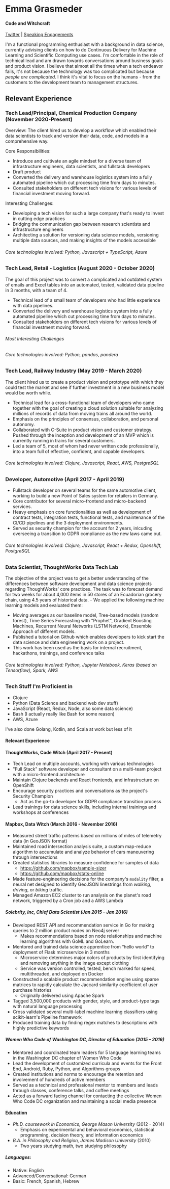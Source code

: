# Emma Grasmeder
#### Code and Witchcraft

[Twitter](https://twitter.com/emgrasmeder) | [Speaking Engagements](speaking-engagements.md)

I'm a functional programming enthusiast with a background in data science, currently advising clients on how to do Continuous Delivery for Machine Learning and Scientific Computing use cases. I'm comfortable in the role of technical lead and am drawn towards conversations around business goals and product vision. I believe that almost all the times when a tech endeavor fails, it's not because the technology was too complicated but because _people are complicated_. I think it's vital to focus on the humans - from the customers to the development team to management structures. 

## Relevant Experience
### Tech Lead/Principal, Chemical Production Company (November 2020-Present)
Overview: The client hired us to develop a workflow which enabled their data scientists to track and version their data, code, and models in a comprehensive way.

Core Responsibilities:
- Introduce and cultivate an agile mindset for a diverse team of infrastructure engineers, data scientists, and fullstack developers
- Draft product 
- Converted the delivery and warehouse logistics system into a fully automated pipeline which cut processing time from days to minutes. 
- Consulted stakeholders on different tech visions for various levels of financial investment moving forward.

Interesting Challenges:
- Developing a tech vision for such a large company that's ready to invest in cutting edge practices
- Bridging the communication gap between research scientists and infrastructure engineers
- Architecting a solution for versioning data science models, versioning multiple data sources, and making insights of the models accessible
###### Core technologies involved: Python, Javascript + TypeScript, Azure


### Tech Lead, Retail - Logistics (August 2020 - October 2020)
The goal of this project was to convert a complicated and outdated system of emails and Excel tables into an automated, tested, validated data pipeline in 3 months, with a team of 4.
- Technical lead of a small team of developers who had little experience with data pipelines. 
- Converted the delivery and warehouse logistics system into a fully automated pipeline which cut processing time from days to minutes. 
- Consulted stakeholders on different tech visions for various levels of financial investment moving forward.
###### Most Interesting Challenges
###### Core technologies involved: Python, pandas, pandera

### Tech Lead, Railway Industry (May 2019 - March 2020)
The client hired us to create a product vision and prototype with which they could test the market and see if further investment in a new business model would be worth while. 
- Technical lead for a cross-functional team of developers who came together with the goal of creating a cloud solution suitable for analyzing millions of records of data from moving trains all around the world.
- Emphasis on the principles of consensus, collaboration, and personal autonomy.
- Collaborated with C-Suite in product vision and customer strategy. Pushed through the inception and development of an MVP which is currently running in trains for several customers.   
- Led a team of 5, most of whom had never written code professionally, into a team full of effective, confident, and capable developers.
###### Core technologies involved: Clojure, Javascript, React, AWS, PostgreSQL

### Developer, Automotive (April 2017 - April 2019)
- Fullstack developer on several teams for the same automotive client, working to build a new Point of Sales system for retailers in Germany. 
- Core contributor for several micro-frontend and micro-backend services.
- Heavy emphasis on core functionalities as well as development of contract tests, integration tests, functional tests, and maintenance of the CI/CD pipelines and the 3 deployment environments. 
- Served as security champion for the account for 2 years, inlcuding overseeing a transition to GDPR compliance as the new laws came out.
###### Core technologies involved: Clojure, Javascript, React + Redux, Openshift, PostgreSQL

### Data Scientist, ThoughtWorks Data Tech Lab 
The objective of the project was to get a better understanding of the differences between software development and data science projects regarding ThoughtWorks' core practices. The task was to forecast demand for two weeks for about 4,000 items in 50 stores of an Ecuadorian grocery chain, using 4.5 years of historical data. - We applied the following machine learning models and evaluated them:
  - Moving averages as our baseline model, Tree-based models (random forest), Time Series Forecasting with "Prophet", Gradient Boosting Machines, Recurrent Neural Networks (LSTM Network), Ensemble Approach of different models. 
- Published a tutorial on Github which enables developers to kick start the data science and data engineering work on a project. 
- This work has been used as the basis for internal recruitment, hackathons, trainings, and conference talks
###### Core technologies involved: Python, Jupyter Notebook, Keras (based on Tensorflow), Spark, AWS


### Tech Stuff I'm Proficient in
- Clojure
- Python (Data Science and backend web dev stuff) 
- JavaScript (React, Redux, Node, also some data science)
- Bash (I actually really like Bash for some reason)
- AWS, Azure

I've also done Golang, Kotlin, and Scala at work but less of it

#### Relevant Experience

#### ThoughtWorks, Code Witch (April 2017 - Present)
- Tech Lead on multiple accounts, working with various technologies
- "Full Stack" software developer and consultant on a multi-team project with a micro-frontend architecture
- Maintain Clojure backends and React frontends, and infrastructure on OpenShift
- Encourage security practices and conversations as the project's Security Champion
  - Act as the go-to developer for GDPR compliance transition process
- Lead trainings for data science skills, including internal trainings and workshops at conferences


#### Mapbox, Data Witch (March 2016 - November 2016)
- Measured street traffic patterns based on millions of miles of telemetry data (in GeoJSON format)
- Maintained road intersection analysis suite, a custom map-reduce algorithm to accumulate and analyze behavior of cars maneuvering through intersections
- Created statistics libraries to measure confidence for samples of data
  - https://github.com/mapbox/sample-sizer
  - https://github.com/mapbox/stats-online
- Made feature-engineering decisions for the company's `modality` filter, a neural net designed to identify GeoJSON linestrings from _walking_, _driving_, or _biking_ traffic.
- Managed Amazon EC2 cluster to run analysis on the planet's road network, triggered by a Cron job and a AWS Lambda

##### Solebrity, Inc, Chief Data Scientist (Jan 2015 – Jan 2016)
- Developed REST API and recommendation service in Go for making queries to 2 million product nodes on Neo4j server
  - Makes recommendations based on node relationships and machine learning algorithms with GoML and GoLearn.
- Mentored and trained data science apprentice from “hello world” to deployment of Flask microservice in 3 months
  - Microservice determines major colors of products by first identifying and removing anything in the image except clothing
  - Service was version controlled, tested, bench marked for speed, multithreaded, and deployed on Docker
- Constructed a scalable product recommendation engine using sparse matrices to rapidly calculate the Jaccard similarity coefficient of user purchase histories
  - Originally delivered using Apache Spark
- Tagged 3,500,000 products with gender, style, and product-type tags with natural language processing
- Cross validated several multi-label machine learning classifiers using scikit-learn's Pipeline framework
- Produced training data by finding regex matches to descriptions with highly predictive keywords

##### Women Who Code of Washington DC, Director of Education (2015 – 2016)            
- Mentored and coordinated team leaders for 5 language learning teams in the Washington DC chapter of Women Who Code
- Lead the development of customized curricula and events for the Front End, Android, Ruby, Python, and Algorithms groups
- Created institutions and norms to encourage the retention and involvement of hundreds of active members
- Served as a technical and professional mentor to members and leads through classes, conference talks, and coffee meetings
- Acted as a forward facing channel for contacting the collective Women Who Code DC organization and maintaining a social media presence

#### Education
- *Ph.D. coursework in Economics, George Mason University* (2012 - 2014)
  - Emphasis on experimental and behavioral economics, statistical programming, decision theory, and information economics
- *B.A. in Philosophy and Religion, James Madison University* (2010)
  -  Two years studying math, two studying philosophy

##### Languages: 
- Native: English
- Advanced/Conversational: German
- Basic: French, Spanish, Hebrew
